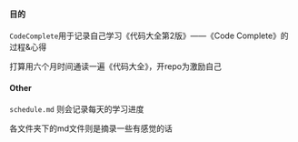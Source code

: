 #### 目的

`CodeComplete`用于记录自己学习《代码大全第2版》——《Code Complete》的过程&心得

打算用六个月时间通读一遍《代码大全》，开repo为激励自己


#### Other

`schedule.md` 则会记录每天的学习进度

各文件夹下的md文件则是摘录一些有感觉的话